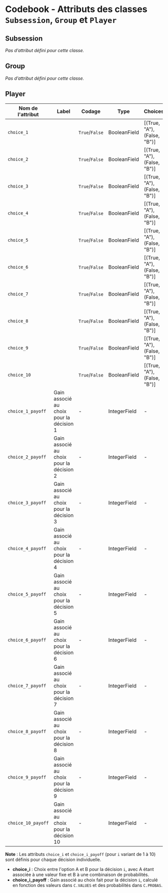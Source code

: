 # Codebook - Attributs des classes `Subsession`, `Group` et `Player`

## Subsession

*Pas d’attribut défini pour cette classe.*

## Group

*Pas d’attribut défini pour cette classe.*

## Player

| Nom de l'attribut     | Label                                      | Codage       | Type         | Choices           |
|-----------------------|--------------------------------------------|--------------|--------------|--------------------|
| `choice_1`            |                                            | `True`/`False` | BooleanField | [(True, "A"), (False, "B")] |
| `choice_2`            |                                            | `True`/`False` | BooleanField | [(True, "A"), (False, "B")] |
| `choice_3`            |                                            | `True`/`False` | BooleanField | [(True, "A"), (False, "B")] |
| `choice_4`            |                                            | `True`/`False` | BooleanField | [(True, "A"), (False, "B")] |
| `choice_5`            |                                            | `True`/`False` | BooleanField | [(True, "A"), (False, "B")] |
| `choice_6`            |                                            | `True`/`False` | BooleanField | [(True, "A"), (False, "B")] |
| `choice_7`            |                                            | `True`/`False` | BooleanField | [(True, "A"), (False, "B")] |
| `choice_8`            |                                            | `True`/`False` | BooleanField | [(True, "A"), (False, "B")] |
| `choice_9`            |                                            | `True`/`False` | BooleanField | [(True, "A"), (False, "B")] |
| `choice_10`           |                                            | `True`/`False` | BooleanField | [(True, "A"), (False, "B")] |
| `choice_1_payoff`     | Gain associé au choix pour la décision 1   | -            | IntegerField | -                  |
| `choice_2_payoff`     | Gain associé au choix pour la décision 2   | -            | IntegerField | -                  |
| `choice_3_payoff`     | Gain associé au choix pour la décision 3   | -            | IntegerField | -                  |
| `choice_4_payoff`     | Gain associé au choix pour la décision 4   | -            | IntegerField | -                  |
| `choice_5_payoff`     | Gain associé au choix pour la décision 5   | -            | IntegerField | -                  |
| `choice_6_payoff`     | Gain associé au choix pour la décision 6   | -            | IntegerField | -                  |
| `choice_7_payoff`     | Gain associé au choix pour la décision 7   | -            | IntegerField | -                  |
| `choice_8_payoff`     | Gain associé au choix pour la décision 8   | -            | IntegerField | -                  |
| `choice_9_payoff`     | Gain associé au choix pour la décision 9   | -            | IntegerField | -                  |
| `choice_10_payoff`    | Gain associé au choix pour la décision 10  | -            | IntegerField | -                  |

**Note** : Les attributs `choice_i` et `choice_i_payoff` (pour `i` variant de 1 à 10) sont définis pour chaque décision individuelle.

- **choice_i** : Choix entre l'option A et B pour la décision `i`, avec A étant associée à une valeur fixe et B à une combinaison de probabilités.
- **choice_i_payoff** : Gain associé au choix fait pour la décision `i`, calculé en fonction des valeurs dans `C.VALUES` et des probabilités dans `C.PROBAS`.

